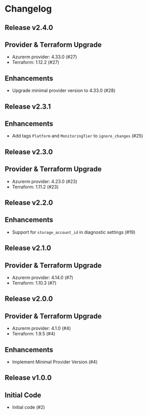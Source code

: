 # Changelog

## Release v2.4.0

## Provider & Terraform Upgrade
- Azurerm provider: 4.33.0 (#27)
- Terraform: 1.12.2 (#27)

## Enhancements

- Upgrade minimal provider version to 4.33.0 (#28)


   
## Release v2.3.1

## Enhancements

- Add tags `Platform` and `MonitoringTier` to `ignore_changes` (#25)


   
## Release v2.3.0

## Provider & Terraform Upgrade
- Azurerm provider: 4.23.0 (#23)
- Terraform: 1.11.2 (#23)
   
## Release v2.2.0

## Enhancements

- Support for `storage_account_id` in diagnostic settings (#19)


   
## Release v2.1.0

## Provider & Terraform Upgrade
- Azurerm provider: 4.14.0 (#7)
- Terraform: 1.10.3 (#7)
   
## Release v2.0.0

## Provider & Terraform Upgrade
- Azurerm provider: 4.1.0 (#4)
- Terraform: 1.9.5 (#4)
## Enhancements
- Implement Minimal Provider Version (#4)
   
## Release v1.0.0

## Initial Code

- Initial code (#2)


   